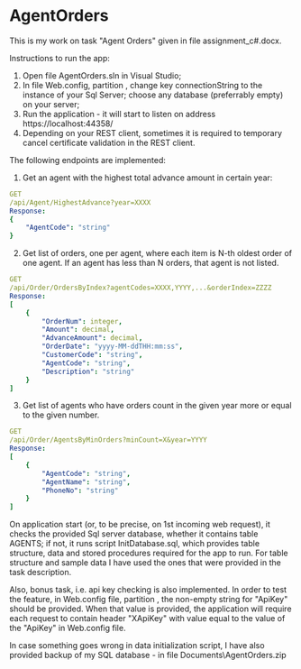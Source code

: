 # AgentOrders
This is my work on task "Agent Orders" given in file assignment_c#.docx.

Instructions to run the app:
1) Open file AgentOrders.sln in Visual Studio;
2) In file Web.config, partition <connectionStrings>, change key connectionString to the instance of your Sql Server; choose any database (preferrably empty) on your server;
3) Run the application - it will start to listen on address https://localhost:44358/
4) Depending on your REST client, sometimes it is required to temporary cancel certificate validation in the REST client.

The following endpoints are implemented:
1) Get an agent with the highest total advance amount in certain year:
```yaml
GET
/api/Agent/HighestAdvance?year=XXXX
Response:
{
    "AgentCode": "string"
}
```
2) Get list of orders, one per agent, where each item is N-th oldest order of one agent. If an agent has less than N orders, that agent is not listed.
```yaml
GET
/api/Order/OrdersByIndex?agentCodes=XXXX,YYYY,...&orderIndex=ZZZZ
Response:
[
    {
        "OrderNum": integer,
        "Amount": decimal,
        "AdvanceAmount": decimal,
        "OrderDate": "yyyy-MM-ddTHH:mm:ss",
        "CustomerCode": "string",
        "AgentCode": "string",
        "Description": "string"
    }
]
```
3) Get list of agents who have orders count in the given year more or equal to the given number.
```yaml
GET
/api/Order/AgentsByMinOrders?minCount=X&year=YYYY
Response:
[
    {
        "AgentCode": "string",
        "AgentName": "string",
        "PhoneNo": "string"
    }
]
```

On application start (or, to be precise, on 1st incoming web request), it checks the provided Sql server database, whether it contains table AGENTS;
if not, it runs script InitDatabase.sql, which provides table structure, data and stored procedures required for the app to run.
For table structure and sample data I have used the ones that were provided in the task description.

Also, bonus task, i.e. api key checking is also implemented.
In order to test the feature, in Web.config file, partition <appSettings>, the non-empty string for "ApiKey" should be provided.
When that value is provided, the application will require each request to contain header "XApiKey" with value equal to the value of the "ApiKey" in Web.config file.

In case something goes wrong in data initialization script, I have also provided backup of my SQL database - in file Documents\AgentOrders.zip
